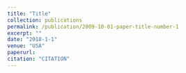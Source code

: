 ```yaml
---
title: "Title"
collection: publications
permalink: /publication/2009-10-01-paper-title-number-1
excerpt: ""
date: "2018-1-1"
venue: "USA"
paperurl: 
citation: "CITATION"
---
```

